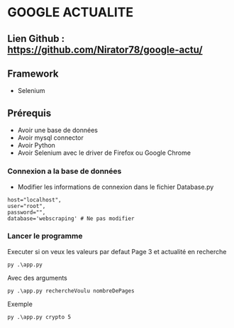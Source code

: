 # GOOGLE ACTUALITE
## Lien Github : https://github.com/Nirator78/google-actu/
## Framework
- Selenium
## Prérequis
- Avoir une base de données
- Avoir mysql connector
- Avoir Python
- Avoir Selenium avec le driver de Firefox ou Google Chrome

### Connexion a la base de données
- Modifier les informations de connexion dans le fichier Database.py
```
host="localhost",
user="root",
password="",
database='webscraping' # Ne pas modifier
```
### Lancer le programme 
Executer si on veux les valeurs par defaut
Page 3 et actualité en recherche
```
py .\app.py
```
Avec des arguments
```
py .\app.py rechercheVoulu nombreDePages
```
Exemple
```
py .\app.py crypto 5
```
